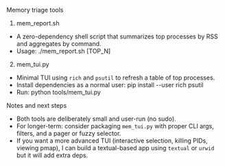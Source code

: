 Memory triage tools

1) mem_report.sh
- A zero-dependency shell script that summarizes top processes by RSS and aggregates by command.
- Usage: ./mem_report.sh [TOP_N]

2) mem_tui.py
- Minimal TUI using `rich` and `psutil` to refresh a table of top processes.
- Install dependencies as a normal user: pip install --user rich psutil
- Run: python tools/mem_tui.py

Notes and next steps
- Both tools are deliberately small and user-run (no sudo).
- For longer-term: consider packaging `mem_tui.py` with proper CLI args, filters, and a pager or fuzzy selector.
- If you want a more advanced TUI (interactive selection, killing PIDs, viewing pmap), I can build a textual-based app using `textual` or `urwid` but it will add extra deps.

